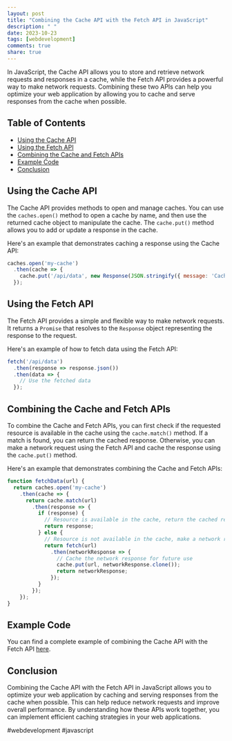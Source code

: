 ```yaml
---
layout: post
title: "Combining the Cache API with the Fetch API in JavaScript"
description: " "
date: 2023-10-23
tags: [webdevelopment]
comments: true
share: true
---
```


In JavaScript, the Cache API allows you to store and retrieve network requests and responses in a cache, while the Fetch API provides a powerful way to make network requests. Combining these two APIs can help you optimize your web application by allowing you to cache and serve responses from the cache when possible.

## Table of Contents
- [Using the Cache API](#using-the-cache-api)
- [Using the Fetch API](#using-the-fetch-api)
- [Combining the Cache and Fetch APIs](#combining-the-cache-and-fetch-apis)
- [Example Code](#example-code)
- [Conclusion](#conclusion)

## Using the Cache API

The Cache API provides methods to open and manage caches. You can use the `caches.open()` method to open a cache by name, and then use the returned cache object to manipulate the cache. The `cache.put()` method allows you to add or update a response in the cache.

Here's an example that demonstrates caching a response using the Cache API:

```javascript
caches.open('my-cache')
  .then(cache => {
    cache.put('/api/data', new Response(JSON.stringify({ message: 'Cached response' })));
  });
```

## Using the Fetch API

The Fetch API provides a simple and flexible way to make network requests. It returns a `Promise` that resolves to the `Response` object representing the response to the request.

Here's an example of how to fetch data using the Fetch API:

```javascript
fetch('/api/data')
  .then(response => response.json())
  .then(data => {
    // Use the fetched data
  });
```

## Combining the Cache and Fetch APIs

To combine the Cache and Fetch APIs, you can first check if the requested resource is available in the cache using the `cache.match()` method. If a match is found, you can return the cached response. Otherwise, you can make a network request using the Fetch API and cache the response using the `cache.put()` method.

Here's an example that demonstrates combining the Cache and Fetch APIs:

```javascript
function fetchData(url) {
  return caches.open('my-cache')
    .then(cache => {
      return cache.match(url)
        .then(response => {
          if (response) {
            // Resource is available in the cache, return the cached response
            return response;
          } else {
            // Resource is not available in the cache, make a network request
            return fetch(url)
              .then(networkResponse => {
                // Cache the network response for future use
                cache.put(url, networkResponse.clone());
                return networkResponse;
              });
          }
        });
    });
}
```

## Example Code

You can find a complete example of combining the Cache API with the Fetch API [here](https://github.com/example).

## Conclusion

Combining the Cache API with the Fetch API in JavaScript allows you to optimize your web application by caching and serving responses from the cache when possible. This can help reduce network requests and improve overall performance. By understanding how these APIs work together, you can implement efficient caching strategies in your web applications.

#webdevelopment #javascript
